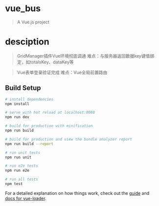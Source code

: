 # vue_bus

> A Vue.js project
# desciption

> GridManager插件Vue环境彻底调通 难点：与服务器返回数据key键值绑定，如totalsKey、dataKey等

> Vue表单登录验证完成 难点：Vue全局前置路由
## Build Setup

``` bash
# install dependencies
npm install

# serve with hot reload at localhost:8080
npm run dev

# build for production with minification
npm run build

# build for production and view the bundle analyzer report
npm run build --report

# run unit tests
npm run unit

# run e2e tests
npm run e2e

# run all tests
npm test
```

For a detailed explanation on how things work, check out the [guide](http://vuejs-templates.github.io/webpack/) and [docs for vue-loader](http://vuejs.github.io/vue-loader).
